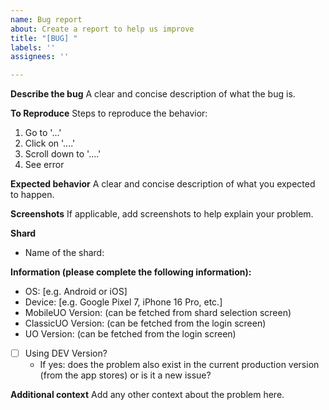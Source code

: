 ```yaml
---
name: Bug report
about: Create a report to help us improve
title: "[BUG] "
labels: ''
assignees: ''

---
```


**Describe the bug**
A clear and concise description of what the bug is.

**To Reproduce**
Steps to reproduce the behavior:
1. Go to '...'
2. Click on '....'
3. Scroll down to '....'
4. See error

**Expected behavior**
A clear and concise description of what you expected to happen.

**Screenshots**
If applicable, add screenshots to help explain your problem.

**Shard**
- Name of the shard:

**Information (please complete the following information):**
 - OS: [e.g. Android or iOS]
 - Device: [e.g. Google Pixel 7, iPhone 16 Pro, etc.]
 - MobileUO Version: (can be fetched from shard selection screen)
 - ClassicUO Version: (can be fetched from the login screen)
 - UO Version: (can be fetched from the login screen)
 - [ ] Using DEV Version?
   - If yes: does the problem also exist in the current production version (from the app stores) or is it a new issue?

**Additional context**
Add any other context about the problem here.

